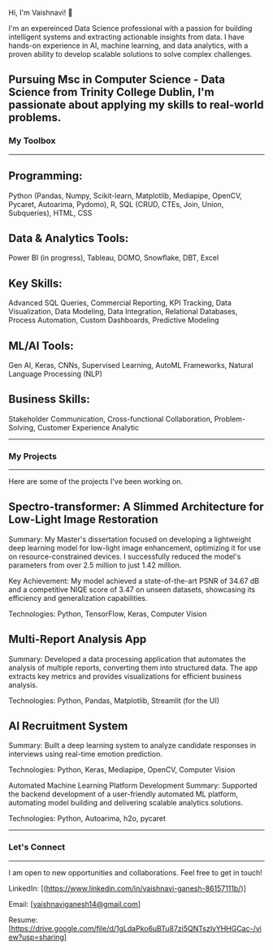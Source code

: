 Hi, I'm Vaishnavi! 👋

I'm an expereinced Data Science professional with a passion for building intelligent systems and extracting actionable insights from data. I have hands-on experience in AI, machine learning, and data analytics, with a proven ability to develop scalable solutions to solve complex challenges.

Pursuing Msc in Computer Science - Data Science from Trinity College Dublin, I'm passionate about applying my skills to real-world problems.
---
### My Toolbox
---

## Programming: 
Python (Pandas, Numpy, Scikit-learn, Matplotlib, Mediapipe, OpenCV, Pycaret, Autoarima, Pydomo), R, SQL (CRUD, CTEs, Join, Union, Subqueries), HTML, CSS

## Data & Analytics Tools: 
Power BI (in progress), Tableau, DOMO, Snowflake, DBT, Excel

## Key Skills: 
Advanced SQL Queries, Commercial Reporting, KPI Tracking, Data Visualization, Data Modeling, Data Integration, Relational Databases, Process Automation, Custom Dashboards, Predictive Modeling

## ML/AI Tools: 
Gen AI, Keras, CNNs, Supervised Learning, AutoML Frameworks, Natural Language Processing (NLP)

## Business Skills: 
Stakeholder Communication, Cross-functional Collaboration, Problem-Solving, Customer Experience Analytic

---
### My Projects
---

Here are some of the projects I've been working on.

## Spectro-transformer: A Slimmed Architecture for Low-Light Image Restoration
Summary: My Master's dissertation focused on developing a lightweight deep learning model for low-light image enhancement, optimizing it for use on resource-constrained devices. I successfully reduced the model's parameters from over 2.5 million to just 1.42 million.

Key Achievement: My model achieved a state-of-the-art PSNR of 34.67 dB and a competitive NIQE score of 3.47 on unseen datasets, showcasing its efficiency and generalization capabilities.

Technologies: Python, TensorFlow, Keras, Computer Vision

## Multi-Report Analysis App
Summary: Developed a data processing application that automates the analysis of multiple reports, converting them into structured data. The app extracts key metrics and provides visualizations for efficient business analysis.

Technologies: Python, Pandas, Matplotlib, Streamlit (for the UI)

## AI Recruitment System
Summary: Built a deep learning system to analyze candidate responses in interviews using real-time emotion prediction.

Technologies: Python, Keras, Mediapipe, OpenCV, Computer Vision

Automated Machine Learning Platform Development
Summary: Supported the backend development of a user-friendly automated ML platform, automating model building and delivering scalable analytics solutions.

Technologies: Python, Autoarima, h2o, pycaret

---
### Let's Connect
---

I am open to new opportunities and collaborations. Feel free to get in touch!

LinkedIn: [(https://www.linkedin.com/in/vaishnavi-ganesh-86157111b/)]

Email: [vaishnaviganesh14@gmail.com]

Resume: [https://drive.google.com/file/d/1gLdaPko6uBTu87zi5QNTszIyYHHGCac-/view?usp=sharing]
